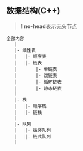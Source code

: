 ## 数据结构(C++)

>! **no-head**表示无头节点

```
全部内容
   |
   |- 线性表
   |   |- 顺序表
   |   |- 链表
   |       |- 单链表
   |       |- 双链表
   |       |- 循环链表
   |       |- 静态链表
   |
   |- 栈
   |   |- 顺序栈
   |   |- 链栈
   |
   |- 队列
   |   |- 循环队列
   |   |- 链式队列
   |
```
